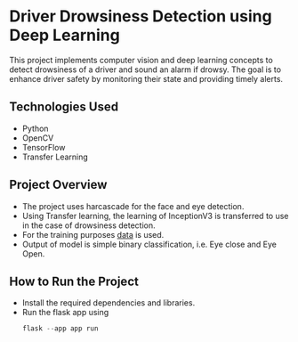 # Driver Drowsiness Detection using Deep Learning


This project implements computer vision and deep learning concepts to detect drowsiness of a driver and sound an alarm if drowsy. The goal is to enhance driver safety by monitoring their state and providing timely alerts.

## Technologies Used
- Python
- OpenCV 
- TensorFlow
- Transfer Learning

## Project Overview
- The project uses harcascade for the face and eye detection.
- Using Transfer learning, the learning of InceptionV3 is transferred to use in the case of drowsiness detection.
- For the training purposes [data](https://www.kaggle.com/datasets/kutaykutlu/drowsiness-detection?select=closed_eye) is used.
- Output of model is simple binary classification, i.e. Eye close and Eye Open.

## How to Run the Project
- Install the required dependencies and libraries.
- Run the flask app using
  ```python
  flask --app app run
